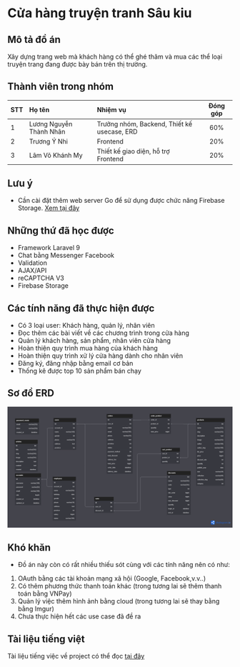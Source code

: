 # Cửa hàng truyện tranh Sâu kiu
## Mô tả đồ án
Xây dựng trang web mà khách hàng có thể ghé thăm và mua các thể loại truyện trang đang được bày bán trên thị trường.
## Thành viên trong nhóm
| **STT** |        **Họ tên**       |                 **Nhiệm vụ**                | **Đóng góp** |
|:-------|:-----------------------|:-------------------------------------------|:------------:|
| 1       | Lương Nguyễn Thành Nhân | Trưởng nhóm, Backend, Thiết kế usecase, ERD | 60%          |
| 2       | Trương Ý Nhi            | Frontend                                    | 20%          |
| 3       | Lâm Võ Khánh My         | Thiết kế giao diện, hỗ trợ Frontend         | 20%          |

## Lưu ý 
- Cần cài đặt thêm web server Go để sử dụng được chức năng Firebase Storage. [Xem tại đây](https://github.com/LNThanhNhan/FirebaseGo)


## Những thứ đã học được
- Framework Laravel 9
- Chat bằng Messenger Facebook
- Validation
- AJAX/API
- reCAPTCHA V3
- Firebase Storage
## Các tính năng đã thực hiện được
- Có 3 loại user: Khách hàng, quản lý, nhân viên
- Đọc thêm các bài viết về các chương trình trong cửa hàng
- Quản lý khách hàng, sản phẩm, nhân viên cửa hàng
- Hoàn thiện quy trình mua hàng của khách hàng
- Hoàn thiện quy trình xử lý cửa hàng dành cho nhân viên
- Đăng ký, đăng nhập bằng email cơ bản
- Thống kê được top 10 sản phẩm bán chạy
## Sơ đồ ERD
<img src="ERD.png" alt="Alt text" title="Optional title">

## Khó khăn 
- Đồ án này còn có rất nhiều thiếu sót cùng với các tính năng nên có như: 
1. OAuth bằng các tài khoản mạng xã hội (Google, Facebook,v.v..)
2. Có thêm phương thức thanh toán khác (trong tương lai sẽ thêm thanh toán bằng VNPay)
3. Quản lý việc thêm hình ảnh bằng cloud (trong tương lai sẽ thay bằng bằng Imgur)
4. Chưa thực hiện hết các use case đã đề ra

## Tài liệu tiếng việt 
Tài liệu tiếng việc về project có thể đọc [tại đây](https://drive.google.com/file/d/1SuEmQca5XV2eoKRPsDE2wHOaWO2tqK_l/view?usp=sharing)

